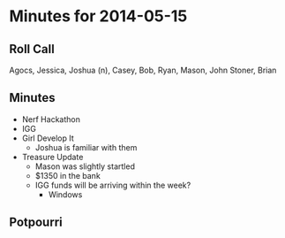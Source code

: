 Minutes for 2014-05-15
======================

Roll Call
---------
Agocs, Jessica, Joshua (n), Casey, Bob, Ryan, Mason, John Stoner, Brian

Minutes
-------

- Nerf Hackathon
- IGG
- Girl Develop It
	- Joshua is familiar with them
- Treasure Update
	- Mason was slightly startled
	- $1350 in the bank
	- IGG funds will be arriving within the week?
		- Windows



Potpourri
---------

